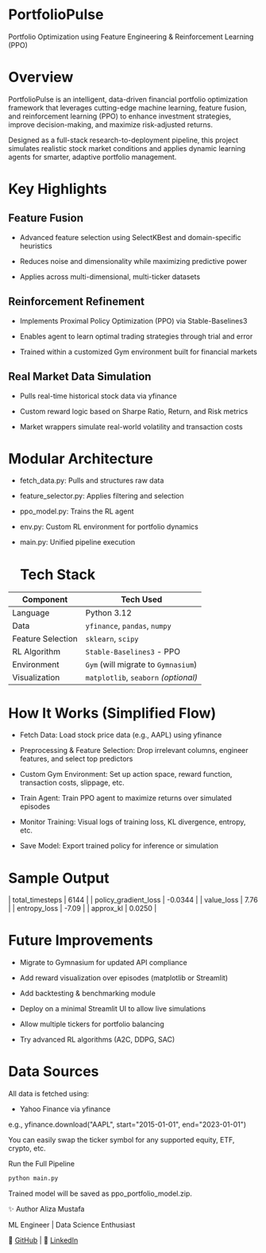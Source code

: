 # PortfolioPulse
Portfolio Optimization using Feature Engineering &amp; Reinforcement Learning (PPO)

# Overview
PortfolioPulse is an intelligent, data-driven financial portfolio optimization framework that leverages cutting-edge machine learning, feature fusion, and reinforcement learning (PPO) to enhance investment strategies, improve decision-making, and maximize risk-adjusted returns.

Designed as a full-stack research-to-deployment pipeline, this project simulates realistic stock market conditions and applies dynamic learning agents for smarter, adaptive portfolio management.

# Key Highlights
## Feature Fusion

* Advanced feature selection using SelectKBest and domain-specific heuristics

* Reduces noise and dimensionality while maximizing predictive power

* Applies across multi-dimensional, multi-ticker datasets

## Reinforcement Refinement

* Implements Proximal Policy Optimization (PPO) via Stable-Baselines3

* Enables agent to learn optimal trading strategies through trial and error

* Trained within a customized Gym environment built for financial markets

## Real Market Data Simulation

* Pulls real-time historical stock data via yfinance

* Custom reward logic based on Sharpe Ratio, Return, and Risk metrics

* Market wrappers simulate real-world volatility and transaction costs

# Modular Architecture

* fetch_data.py: Pulls and structures raw data

* feature_selector.py: Applies filtering and selection

* ppo_model.py: Trains the RL agent

* env.py: Custom RL environment for portfolio dynamics

* main.py: Unified pipeline execution

  # Tech Stack

| Component         | Tech Used                            |
| ----------------- | ------------------------------------ |
| Language          | Python 3.12                          |
| Data              | `yfinance`, `pandas`, `numpy`        |
| Feature Selection | `sklearn`, `scipy`                   |
| RL Algorithm      | `Stable-Baselines3` - PPO            |
| Environment       | `Gym` (will migrate to `Gymnasium`)  |
| Visualization     | `matplotlib`, `seaborn` *(optional)* |

# How It Works (Simplified Flow)

* Fetch Data: Load stock price data (e.g., AAPL) using yfinance

* Preprocessing & Feature Selection: Drop irrelevant columns, engineer features, and select top predictors

* Custom Gym Environment: Set up action space, reward function, transaction costs, slippage, etc.

* Train Agent: Train PPO agent to maximize returns over simulated episodes

* Monitor Training: Visual logs of training loss, KL divergence, entropy, etc.

* Save Model: Export trained policy for inference or simulation

#  Sample Output

|    total_timesteps      | 6144        |
|    policy_gradient_loss | -0.0344     |
|    value_loss           | 7.76        |
|    entropy_loss         | -7.09       |
|    approx_kl            | 0.0250      |

#  Future Improvements

* Migrate to Gymnasium for updated API compliance

*  Add reward visualization over episodes (matplotlib or Streamlit)

*  Add backtesting & benchmarking module

*  Deploy on a minimal Streamlit UI to allow live simulations

*  Allow multiple tickers for portfolio balancing

*  Try advanced RL algorithms (A2C, DDPG, SAC)

# Data Sources

All data is fetched using:

* Yahoo Finance via yfinance

e.g., yfinance.download("AAPL", start="2015-01-01", end="2023-01-01")

You can easily swap the ticker symbol for any supported equity, ETF, crypto, etc.

 Run the Full Pipeline
 ```bash
 python main.py
```

Trained model will be saved as ppo_portfolio_model.zip.

✨ Author
Aliza Mustafa

ML Engineer | Data Science Enthusiast

🔗 [GitHub](https://github.com/Lizahh) | 💼 [LinkedIn](https://www.linkedin.com/in/aliza-mustafa-ml-engineer/)


 

